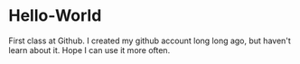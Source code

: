 # Hello-World
First class at Github.
I created my github account long long ago, but haven't learn about it.
Hope I can use it more often.
